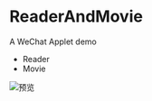 # ReaderAndMovie
A WeChat Applet demo

- Reader
- Movie

![预览](https://raw.githubusercontent.com/drinkeewu/ReaderMovie/master/images/welcome-view.png)
